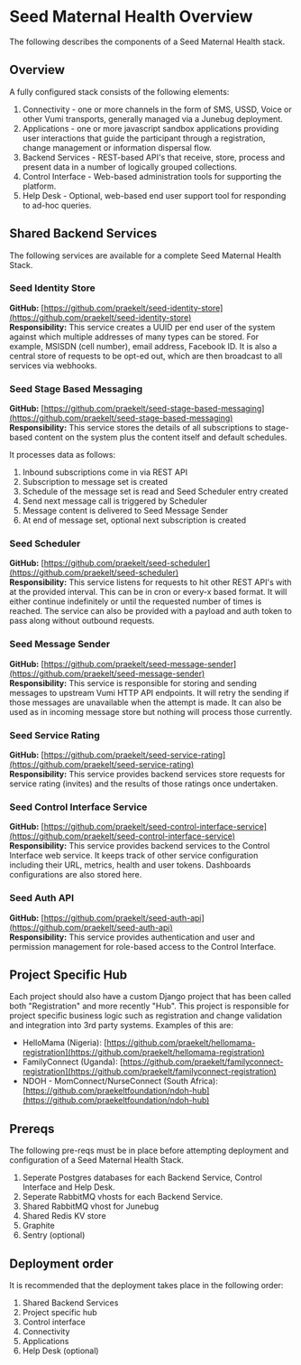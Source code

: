 # Seed Maternal Health Overview

The following describes the components of a Seed Maternal Health stack.


## Overview

A fully configured stack consists of the following elements:

1. Connectivity - one or more channels in the form of SMS, USSD, Voice or other
Vumi transports, generally managed via a Junebug deployment.
2. Applications - one or more javascript sandbox applications providing user
interactions that guide the participant through a registration, change management or
information dispersal flow.
3. Backend Services - REST-based API's that receive, store, process and present data in
a number of logically grouped collections.
4. Control Interface - Web-based administration tools for supporting the platform.
5. Help Desk - Optional, web-based end user support tool for responding to ad-hoc queries.


## Shared Backend Services

The following services are available for a complete Seed Maternal Health Stack.

### Seed Identity Store

**GitHub:** [https://github.com/praekelt/seed-identity-store](https://github.com/praekelt/seed-identity-store)  
**Responsibility:** This service creates a UUID per end user of the system against
which multiple addresses of many types can be stored. For example, MSISDN (cell number),
email address, Facebook ID. It is also a central store of requests to be opt-ed out,
which are then broadcast to all services via webhooks.   


### Seed Stage Based Messaging

**GitHub:** [https://github.com/praekelt/seed-stage-based-messaging](https://github.com/praekelt/seed-stage-based-messaging)  
**Responsibility:** This service stores the details of all subscriptions to
stage-based content on the system plus the content itself and default schedules.

It processes data as follows:
1. Inbound subscriptions come in via REST API
2. Subscription to message set is created
3. Schedule of the message set is read and Seed Scheduler entry created
4. Send next message call is triggered by Scheduler
5. Message content is delivered to Seed Message Sender
6. At end of message set, optional next subscription is created

### Seed Scheduler

**GitHub:** [https://github.com/praekelt/seed-scheduler](https://github.com/praekelt/seed-scheduler)  
**Responsibility:** This service listens for requests to hit other REST API's with
at the provided interval. This can be in cron or every-x based format. It will
either continue indefinitely or until the requested number of times is reached.
The service can also be provided with a payload and auth token to pass along
without outbound requests.


### Seed Message Sender

**GitHub:** [https://github.com/praekelt/seed-message-sender](https://github.com/praekelt/seed-message-sender)  
**Responsibility:** This service is responsible for storing and sending messages to
upstream Vumi HTTP API endpoints. It will retry the sending if those messages are
unavailable when the attempt is made. It can also be used as in incoming message
store but nothing will process those currently.


### Seed Service Rating

**GitHub:** [https://github.com/praekelt/seed-service-rating](https://github.com/praekelt/seed-service-rating)  
**Responsibility:** This service provides backend services store requests for
service rating (invites) and the results of those ratings once undertaken.


### Seed Control Interface Service

**GitHub:** [https://github.com/praekelt/seed-control-interface-service](https://github.com/praekelt/seed-control-interface-service)  
**Responsibility:** This service provides backend services to the Control Interface
web service. It keeps track of other service configuration including their URL,
metrics, health and user tokens. Dashboards configurations are also stored here.


### Seed Auth API

**GitHub:** [https://github.com/praekelt/seed-auth-api](https://github.com/praekelt/seed-auth-api)  
**Responsibility:** This service provides authentication and user and permission
management for role-based access to the Control Interface.


## Project Specific Hub

Each project should also have a custom Django project that has been called both
"Registration" and more recently "Hub". This project is responsible for project
specific business logic such as registration and change validation and integration
into 3rd party systems. Examples of this are:

* HelloMama (Nigeria): [https://github.com/praekelt/hellomama-registration](https://github.com/praekelt/hellomama-registration)
* FamilyConnect (Uganda): [https://github.com/praekelt/familyconnect-registration](https://github.com/praekelt/familyconnect-registration)
* NDOH - MomConnect/NurseConnect (South Africa): [https://github.com/praekeltfoundation/ndoh-hub](https://github.com/praekeltfoundation/ndoh-hub)


## Prereqs

The following pre-reqs must be in place before attempting deployment and configuration
of a Seed Maternal Health Stack.

1. Seperate Postgres databases for each Backend Service, Control Interface and Help Desk.
2. Seperate RabbitMQ vhosts for each Backend Service.
3. Shared RabbitMQ vhost for Junebug
4. Shared Redis KV store
5. Graphite
6. Sentry (optional)


## Deployment order

It is recommended that the deployment takes place in the following order:

1. Shared Backend Services
2. Project specific hub
3. Control interface
4. Connectivity
5. Applications
6. Help Desk (optional)
